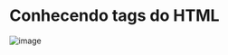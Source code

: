 # Conhecendo tags do HTML

![image](https://github.com/CarolFenixBr/HTML5_CSS3/assets/89542446/db30faf2-e1f0-4f15-9758-052c0efd67ff)
